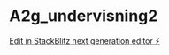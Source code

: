 # A2g_undervisning2

[Edit in StackBlitz next generation editor ⚡️](https://stackblitz.com/~/github.com/ole-jonas/A2g_undervisning2)